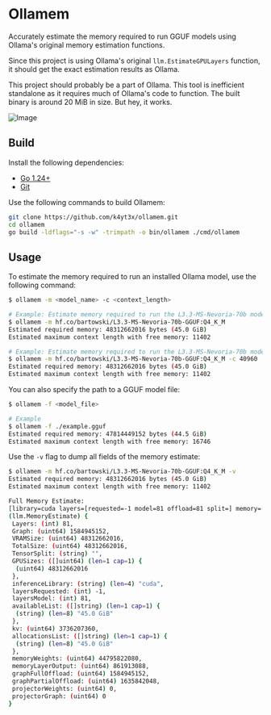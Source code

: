 # Ollamem

Accurately estimate the memory required to run GGUF models using Ollama's original memory estimation functions.

Since this project is using Ollama's original `llm.EstimateGPULayers` function, it should get the exact estimation results as Ollama.

This project should probably be a part of Ollama. This tool is inefficient standalone as it requires much of Ollama's code to function. The built binary is around 20 MiB in size. But hey, it works.

![Image](https://github.com/user-attachments/assets/8b226ed2-cbdf-4dd1-9548-bd8a7a4a04d7)

## Build

Install the following dependencies:

- [Go 1.24+](https://golang.org/dl/)
- [Git](https://git-scm.com/downloads)

Use the following commands to build Ollamem:

```bash
git clone https://github.com/k4yt3x/ollamem.git
cd ollamem
go build -ldflags="-s -w" -trimpath -o bin/ollamem ./cmd/ollamem
```

## Usage

To estimate the memory required to run an installed Ollama model, use the following command:

```bash
$ ollamem -m <model_name> -c <context_length>

# Example: Estimate memory required to run the L3.3-MS-Nevoria-70b model with a context length of 2048
$ ollamem -m hf.co/bartowski/L3.3-MS-Nevoria-70b-GGUF:Q4_K_M
Estimated required memory: 48312662016 bytes (45.0 GiB)
Estimated maximum context length with free memory: 11402

# Example: Estimate memory required to run the L3.3-MS-Nevoria-70b model with a context length of 40960
$ ollamem -m hf.co/bartowski/L3.3-MS-Nevoria-70b-GGUF:Q4_K_M -c 40960
Estimated required memory: 48312662016 bytes (45.0 GiB)
Estimated maximum context length with free memory: 11402
```

You can also specify the path to a GGUF model file:

```bash
$ ollamem -f <model_file>

# Example
$ ollamem -f ./example.gguf
Estimated required memory: 47814449152 bytes (44.5 GiB)
Estimated maximum context length with free memory: 16746
```

Use the `-v` flag to dump all fields of the memory estimate:

```bash
$ ollamem -m hf.co/bartowski/L3.3-MS-Nevoria-70b-GGUF:Q4_K_M -v
Estimated required memory: 48312662016 bytes (45.0 GiB)
Estimated maximum context length with free memory: 11402

Full Memory Estimate:
[library=cuda layers=[requested=-1 model=81 offload=81 split=] memory=[available=[45.0 GiB] gpu_overhead=0 B required=[full=45.0 GiB partial=45.0 GiB kv=3.5 GiB allocations=[45.0 GiB]] weights=[total=41.7 GiB repeating=40.9 GiB nonrepeating=822.0 MiB] graph=[full=1.5 GiB partial=1.5 GiB]]]
(llm.MemoryEstimate) {
 Layers: (int) 81,
 Graph: (uint64) 1584945152,
 VRAMSize: (uint64) 48312662016,
 TotalSize: (uint64) 48312662016,
 TensorSplit: (string) "",
 GPUSizes: ([]uint64) (len=1 cap=1) {
  (uint64) 48312662016
 },
 inferenceLibrary: (string) (len=4) "cuda",
 layersRequested: (int) -1,
 layersModel: (int) 81,
 availableList: ([]string) (len=1 cap=1) {
  (string) (len=8) "45.0 GiB"
 },
 kv: (uint64) 3736207360,
 allocationsList: ([]string) (len=1 cap=1) {
  (string) (len=8) "45.0 GiB"
 },
 memoryWeights: (uint64) 44795822080,
 memoryLayerOutput: (uint64) 861913088,
 graphFullOffload: (uint64) 1584945152,
 graphPartialOffload: (uint64) 1635842048,
 projectorWeights: (uint64) 0,
 projectorGraph: (uint64) 0
}
```
